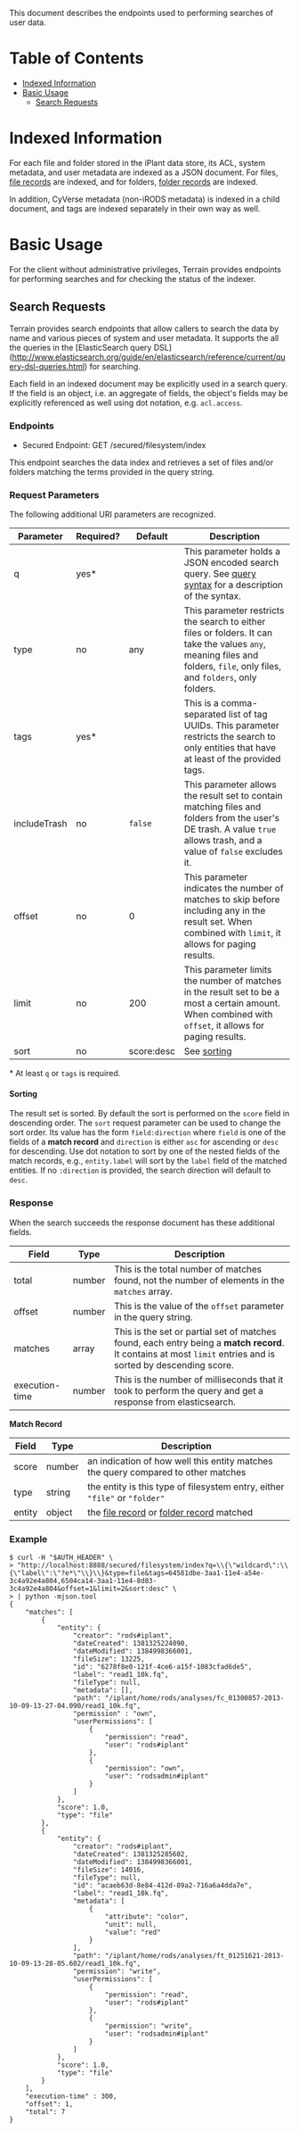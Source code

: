 This document describes the endpoints used to performing searches of user data.

# Table of Contents

* [Indexed Information](#indexed-information)
* [Basic Usage](#basic-usage)
    * [Search Requests](#search-requests)

# Indexed Information

For each file and folder stored in the iPlant data store, its ACL, system metadata, and user metadata are indexed as a JSON document. For files, [file records](../../schema.md#file-record) are indexed, and for folders, [folder records](../../schema.md#folder-record) are indexed.

In addition, CyVerse metadata (non-iRODS metadata) is indexed in a child document, and tags are indexed separately in their own way as well.

# Basic Usage

For the client without administrative privileges, Terrain provides endpoints for performing searches and for checking the status of the indexer.

## Search Requests

Terrain provides search endpoints that allow callers to search the data by name and various pieces of system and user metadata. It supports the all the queries in the [ElasticSearch query DSL] (http://www.elasticsearch.org/guide/en/elasticsearch/reference/current/query-dsl-queries.html) for searching.

Each field in an indexed document may be explicitly used in a search query. If the field is an object, i.e. an aggregate of fields, the object's fields may be explicitly referenced as well using dot notation, e.g. `acl.access`.

### Endpoints

* Secured Endpoint: GET /secured/filesystem/index

This endpoint searches the data index and retrieves a set of files and/or folders matching the terms provided in the query string.

### Request Parameters

The following additional URI parameters are recognized.

| Parameter    | Required? | Default    | Description |
| ------------ | --------- | ---------- | ----------- |
| q            | yes*      |            | This parameter holds a JSON encoded search query. See [query syntax](http://www.elasticsearch.org/guide/en/elasticsearch/reference/current/query-dsl-queries.html) for a description of the syntax. |
| type         | no        | any        | This parameter restricts the search to either files or folders. It can take the values `any`, meaning files and folders, `file`, only files, and `folders`, only folders. |
| tags         | yes*      |            | This is a comma-separated list of tag UUIDs. This parameter restricts the search to only entities that have at least of the provided tags. |
| includeTrash | no        | `false`    | This parameter allows the result set to contain matching files and folders from the user's DE trash. A value `true` allows trash, and a value of `false` excludes it. |
| offset       | no        | 0          | This parameter indicates the number of matches to skip before including any in the result set. When combined with `limit`, it allows for paging results. |
| limit        | no        | 200        | This parameter limits the number of matches in the result set to be a most a certain amount. When combined with `offset`, it allows for paging results. |
| sort         | no        | score:desc | See [sorting](#sorting) |

\* At least `q` or `tags` is required.

#### Sorting

The result set is sorted. By default the sort is performed on the `score` field in descending order. The `sort` request parameter can be used to change the sort order. Its value has the form `field:direction` where `field` is one of the fields of a **match record** and `direction` is either `asc` for ascending or `desc` for descending. Use dot notation to sort by one of the nested fields of the match records, e.g., `entity.label` will sort by the `label` field of the matched entities. If no `:direction` is provided, the search direction will default to `desc`.

### Response

When the search succeeds the response document has these additional fields.

| Field          | Type   | Description |
| -------------- | ------ | ----------- |
| total          | number | This is the total number of matches found, not the number of elements in the `matches` array. |
| offset         | number | This is the value of the `offset` parameter in the query string. |
| matches        | array  | This is the set or partial set of matches found, each entry being a **match record**. It contains at most `limit` entries and is sorted by descending score. |
| execution-time | number | This is the number of milliseconds that it took to perform the query and get a response from elasticsearch. |

**Match Record**

| Field  | Type   | Description |
| ------ | ------ | ----------- |
| score  | number | an indication of how well this entity matches the query compared to other matches |
| type   | string | the entity is this type of filesystem entry, either `"file"` or `"folder"` |
| entity | object | the [file record](../../schema.md#file-record) or [folder record](../../schema.md#folder-record) matched |

### Example

```
$ curl -H "$AUTH_HEADER" \
> "http://localhost:8888/secured/filesystem/index?q=\\{\"wildcard\":\\{\"label\":\"?e*\"\\}\\}&type=file&tags=64581dbe-3aa1-11e4-a54e-3c4a92e4a804,6504ca14-3aa1-11e4-8d83-3c4a92e4a804&offset=1&limit=2&sort:desc" \
> | python -mjson.tool
{
    "matches": [
        {
            "entity": {
                "creator": "rods#iplant",
                "dateCreated": 1381325224090,
                "dateModified": 1384998366001,
                "fileSize": 13225,
                "id": "6278f8e0-121f-4ce6-a15f-1083cfad6de5",
                "label": "read1_10k.fq",
                "fileType": null,
                "metadata": [],
                "path": "/iplant/home/rods/analyses/fc_01300857-2013-10-09-13-27-04.090/read1_10k.fq",
                "permission" : "own",
                "userPermissions": [
                    {
                        "permission": "read",
                        "user": "rods#iplant"
                    },
                    {
                        "permission": "own",
                        "user": "rodsadmin#iplant"
                    }
                ]
            },
            "score": 1.0,
            "type": "file"
        },
        {
            "entity": {
                "creator": "rods#iplant",
                "dateCreated": 1381325285602,
                "dateModified": 1384998366001,
                "fileSize": 14016,
                "fileType": null,
                "id": "acaeb63d-8e84-412d-89a2-716a6a4dda7e",
                "label": "read1_10k.fq",
                "metadata": [
                    {
                        "attribute": "color",
                        "unit": null,
                        "value": "red"
                    }
                ],
                "path": "/iplant/home/rods/analyses/ft_01251621-2013-10-09-13-28-05.602/read1_10k.fq",
                "permission": "write",
                "userPermissions": [
                    {
                        "permission": "read",
                        "user": "rods#iplant"
                    },
                    {
                        "permission": "write",
                        "user": "rodsadmin#iplant"
                    }
                ]
            },
            "score": 1.0,
            "type": "file"
        }
    ],
    "execution-time" : 300,
    "offset": 1,
    "total": 7
}
```
